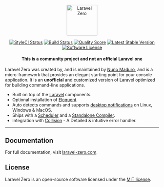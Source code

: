 <p align="center">
    <img title="Laravel Zero" height="100" src="https://raw.githubusercontent.com/laravel-zero/docs/master/images/logo/laravel-zero-readme.png" />
</p>

<p align="center">
  <a href="https://styleci.io/repos/96572957"><img src="https://styleci.io/repos/96572957/shield" alt="StyleCI Status"></img></a>
  <a href="https://travis-ci.org/laravel-zero/framework"><img src="https://img.shields.io/travis/laravel-zero/framework/stable.svg?style=flat-square" alt="Build Status"></img></a>
  <a href="https://scrutinizer-ci.com/g/laravel-zero/framework"><img src="https://img.shields.io/scrutinizer/g/laravel-zero/framework.svg?style=flat-square" alt="Quality Score"></img></a>
  <a href="https://packagist.org/packages/laravel-zero/framework"><img src="https://poser.pugx.org/laravel-zero/framework/v/stable.svg" alt="Latest Stable Version"></a>
  <a href="LICENSE.md"><img src="https://img.shields.io/badge/license-MIT-brightgreen.svg?style=flat-square" alt="Software License"></img></a>
</p>

<h4> <center>This is a <bold>community project</bold> and not an official Laravel one </center></h4>

Laravel Zero was created by, and is maintained by [Nuno Maduro](https://github.com/nunomaduro), and is a micro-framework that provides an elegant starting point for your console application. It is an **unofficial** and customized version of Laravel optimized for building command-line applications.

- Built on top of the [Laravel](https://laravel.com) components.
- Optional installation of [Eloquent](http://laravel-zero.com/#/?id=database).
- Auto detects commands and supports [desktop notifications](https://github.com/nunomaduro/laravel-desktop-notifier) on Linux, Windows & MacOS.
- Ships with a [Scheduler](http://laravel-zero.com/#/?id=scheduler) and a [Standalone Compiler](http://laravel-zero.com/#/?id=building-a-standalone-application).
- Integration with [Collision](https://github.com/nunomaduro/collision) - A Detailed & intuitive error handler.
------

## Documentation

For full documentation, visit [laravel-zero.com](http://laravel-zero.com/).

## License

Laravel Zero is an open-source software licensed under the [MIT license](https://github.com/laravel-zero/laravel-zero/blob/stable/LICENSE.md).
